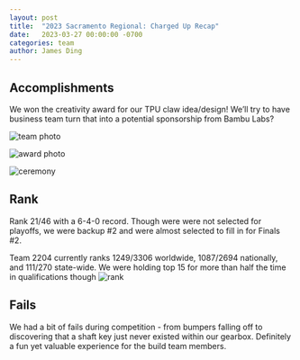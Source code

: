 ```yaml
---
layout: post
title:  "2023 Sacramento Regional: Charged Up Recap"
date:   2023-03-27 00:00:00 -0700
categories: team
author: James Ding
---
```


## Accomplishments

We won the creativity award for our TPU claw idea/design! We’ll try to have business team turn that into a potential
sponsorship from Bambu Labs?

![team photo](https://cdn.rambots.org/team-photo.png)

![award photo](https://cdn.rambots.org/award-photo.png)

![ceremony](https://cdn.rambots.org/ceremony.png)

## Rank

Rank 21/46 with a 6-4-0 record. Though were were not selected for playoffs, we were backup #2 and were almost selected
to fill in for Finals #2.

Team 2204 currently ranks 1249/3306 worldwide, 1087/2694 nationally, and 111/270 state-wide. We were holding top 15 for
more than half the time in qualifications though
![rank](https://cdn.rambots.org/rank.png)

## Fails

We had a bit of fails during competition - from bumpers falling off to discovering that a shaft key just never existed
within our gearbox. Definitely a fun yet valuable experience for the build team members.